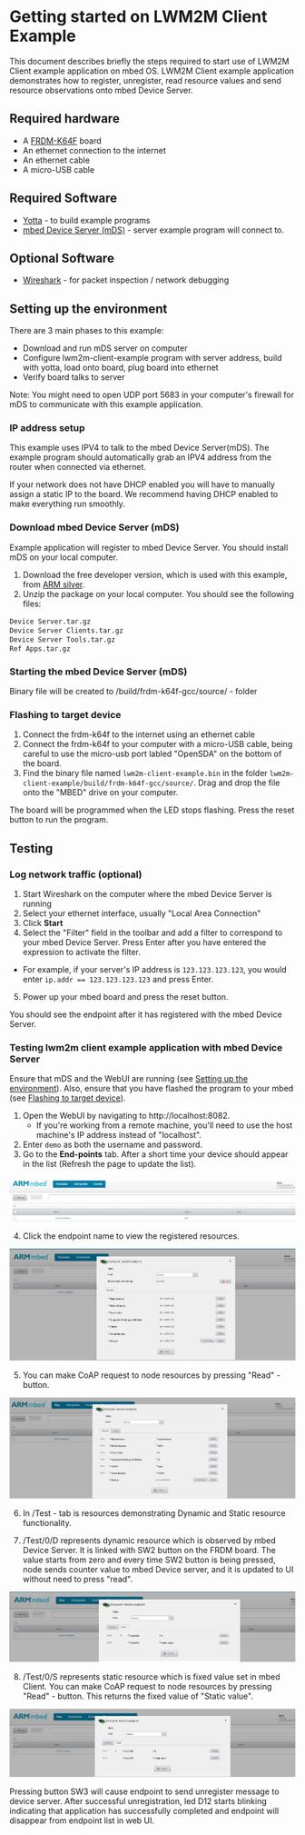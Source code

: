 # Getting started on LWM2M Client Example

This document describes briefly the steps required to start use of LWM2M Client example application on mbed OS. LWM2M Client example application demonstrates how to register, unregister, read resource values and send resource observations onto mbed Device Server.

## Required hardware
* A [FRDM-K64F](http://developer.mbed.org/platforms/frdm-k64f/) board
* An ethernet connection to the internet
* An ethernet cable
* A micro-USB cable

## Required Software

* [Yotta](http://docs.yottabuild.org/#installing) - to build example programs
* [mbed Device Server (mDS)](#download-mbed-device-server-mds) - server example program will connect to.

## Optional Software
* [Wireshark](https://www.wireshark.org/) - for packet inspection / network debugging

## Setting up the environment
There are 3 main phases to this example:

- Download and run mDS server on computer
- Configure lwm2m-client-example program with server address, build with yotta, load onto board, plug board into ethernet
- Verify board talks to server

Note: You might need to open UDP port 5683 in your computer's firewall for mDS to communicate with this example application.

### IP address setup

This example uses IPV4 to talk to the mbed Device Server(mDS). The example program should automatically grab an IPV4 address from the router when connected via ethernet.

If your network does not have DHCP enabled you will have to manually assign a static IP to the board. We recommend having DHCP enabled to make everything run smoothly.

### Download mbed Device Server (mDS)

Example application will register to mbed Device Server. You should install mDS on your local computer.

1. Download the free developer version, which is used with this example, from [ARM silver](https://silver.arm.com/browse/SEN00).
2. Unzip the package on your local computer. You should see the following files:
```
Device Server.tar.gz
Device Server Clients.tar.gz
Device Server Tools.tar.gz
Ref Apps.tar.gz
```

### Starting the mbed Device Server (mDS)

Binary file will be created to /build/frdm-k64f-gcc/source/ - folder

### Flashing to target device

1. Connect the frdm-k64f to the internet using an ethernet cable
2. Connect the frdm-k64f to your computer with a micro-USB cable, being careful to use the micro-usb port labled "OpenSDA" on the bottom of the board.
3. Find the binary file named `lwm2m-client-example.bin` in the folder  `lwm2m-client-example/build/frdm-k64f-gcc/source/`. Drag and drop the file onto the "MBED" drive on your computer.

The board will be programmed when the LED stops flashing. Press the reset button to run the program.

## Testing

### Log network traffic (optional)

1. Start Wireshark on the computer where the mbed Device Server is running
2. Select your ethernet interface, usually "Local Area Connection"
3. Click **Start**
4. Select the "Filter" field in the toolbar and add a filter to correspond to your mbed Device Server. Press Enter after you have entered the expression to activate the filter.
  - For example, if your server's IP address is `123.123.123.123`, you would enter `ip.addr == 123.123.123.123` and press Enter.
5. Power up your mbed board and press the reset button.

You should see the endpoint after it has registered with the mbed Device Server.

### Testing lwm2m client example application with mbed Device Server

Ensure that mDS and the WebUI are running (see [Setting up the environment](#setting-up-the-environment)). Also, ensure that you have flashed the program to your mbed (see [Flashing to target device](#flashing-to-target-device)).

1. Open the WebUI by navigating to http://localhost:8082.
    - If you're working from a remote machine, you'll need to use the host machine's IP address instead of "localhost".
2. Enter `demo` as both the username and password.
3. Go to the **End-points** tab. After a short time your device should appear in the list (Refresh the page to update the list).

![Node registered](img/registered.jpg)

4. Click the endpoint name to view the registered resources. 

![Resource list](img/endpoint_resources.jpg)

5. You can make CoAP request to node resources by pressing "Read" - button.

![Read resources](img/read_resources.jpg)

6. In /Test - tab is resources demonstrating Dynamic and Static resource functionality. 

7. /Test/0/D represents dynamic resource which is observed by mbed Device Server. It is linked with SW2 button on the FRDM board. The value starts from zero and every time SW2 button is being pressed, node sends counter value to mbed Device server, and it is updated to UI without need to press "read".

![Dynamic Resource](img/dynamic_resource.jpg)

8. /Test/0/S represents static resource which is fixed value set in mbed Client. You can make CoAP request to node resources by pressing "Read" - button. This returns the fixed value of "Static value".

![Static Resource](img/static_resource.jpg)

Pressing button SW3 will cause endpoint to send unregister message to device server. After successful unregistration, led D12 starts blinking indicating that application has successfully completed and endpoint will disappear from endpoint list in web UI.
